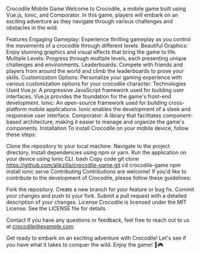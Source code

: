 Crocodile Mobile Game
Welcome to Crocodile, a mobile game built using Vue.js, Ionic, and Comporator. In this game, players will embark on an exciting adventure as they navigate through various challenges and obstacles in the wild.

Features
Engaging Gameplay: Experience thrilling gameplay as you control the movements of a crocodile through different levels.
Beautiful Graphics: Enjoy stunning graphics and visual effects that bring the game to life.
Multiple Levels: Progress through multiple levels, each presenting unique challenges and environments.
Leaderboards: Compete with friends and players from around the world and climb the leaderboards to prove your skills.
Customization Options: Personalize your gaming experience with various customization options for your crocodile character.
Technologies Used
Vue.js: A progressive JavaScript framework used for building user interfaces. Vue.js provides the foundation for the game's front-end development.
Ionic: An open-source framework used for building cross-platform mobile applications. Ionic enables the development of a sleek and responsive user interface.
Comporator: A library that facilitates component-based architecture, making it easier to manage and organize the game's components.
Installation
To install Crocodile on your mobile device, follow these steps:

Clone the repository to your local machine.
Navigate to the project directory.
Install dependencies using npm or yarn.
Run the application on your device using Ionic CLI.
bash
Copy code
git clone https://github.com/alikzilla/crocodile-game.git
cd crocodile-game
npm install
ionic serve
Contributing
Contributions are welcome! If you'd like to contribute to the development of Crocodile, please follow these guidelines:

Fork the repository.
Create a new branch for your feature or bug fix.
Commit your changes and push to your fork.
Submit a pull request with a detailed description of your changes.
License
Crocodile is licensed under the MIT License. See the LICENSE file for details.

Contact
If you have any questions or feedback, feel free to reach out to us at crocodile@example.com.

Get ready to embark on an exciting adventure with Crocodile! Let's see if you have what it takes to conquer the wild. Enjoy the game! 🐊🎮
